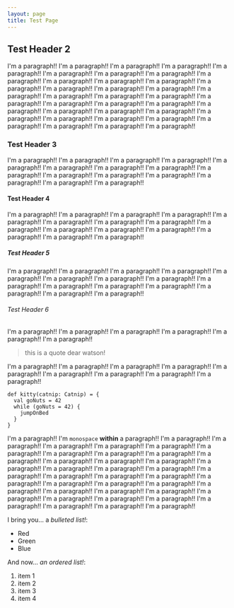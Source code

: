 ```yaml
---
layout: page
title: Test Page
---
```


## Test Header 2

I'm a paragraph!! I'm a paragraph!! I'm a paragraph!!
I'm a paragraph!! I'm a paragraph!! I'm a paragraph!!
I'm a paragraph!! I'm a paragraph!! I'm a paragraph!!
I'm a paragraph!! I'm a paragraph!! I'm a paragraph!!
I'm a paragraph!! I'm a paragraph!! I'm a paragraph!!
I'm a paragraph!! I'm a paragraph!! I'm a paragraph!!
I'm a paragraph!! I'm a paragraph!! I'm a paragraph!!
I'm a paragraph!! I'm a paragraph!! I'm a paragraph!!
I'm a paragraph!! I'm a paragraph!! I'm a paragraph!!
I'm a paragraph!! I'm a paragraph!! I'm a paragraph!!
I'm a paragraph!! I'm a paragraph!! I'm a paragraph!!
I'm a paragraph!! I'm a paragraph!! I'm a paragraph!!

<!-- ![kitten](http://placekitten.com/200/300) -->

### Test Header 3

I'm a paragraph!! I'm a paragraph!! I'm a paragraph!!
I'm a paragraph!! I'm a paragraph!! I'm a paragraph!!
I'm a paragraph!! I'm a paragraph!! I'm a paragraph!!
I'm a paragraph!! I'm a paragraph!! I'm a paragraph!!
I'm a paragraph!! I'm a paragraph!! I'm a paragraph!!


#### Test Header 4

I'm a paragraph!! I'm a paragraph!! I'm a paragraph!!
I'm a paragraph!! I'm a paragraph!! I'm a paragraph!!
I'm a paragraph!! I'm a paragraph!! I'm a paragraph!!
I'm a paragraph!! I'm a paragraph!! I'm a paragraph!!
I'm a paragraph!! I'm a paragraph!! I'm a paragraph!!

##### Test Header 5

I'm a paragraph!! I'm a paragraph!! I'm a paragraph!!
I'm a paragraph!! I'm a paragraph!! I'm a paragraph!!
I'm a paragraph!! I'm a paragraph!! I'm a paragraph!!
I'm a paragraph!! I'm a paragraph!! I'm a paragraph!!
I'm a paragraph!! I'm a paragraph!! I'm a paragraph!!

###### Test Header 6

I'm a paragraph!! I'm a paragraph!! I'm a paragraph!!
I'm a paragraph!! I'm a paragraph!! I'm a paragraph!!

> this is a quote dear watson!

I'm a paragraph!! I'm a paragraph!! I'm a paragraph!!
I'm a paragraph!! I'm a paragraph!! I'm a paragraph!!
I'm a paragraph!! I'm a paragraph!! I'm a paragraph!!

    def kitty(catnip: Catnip) = {
      val goNuts = 42
      while (goNuts = 42) {
        jumpOnBed
      }
    }

I'm a paragraph!! I'm `monospace` **within** a paragraph!! I'm a paragraph!!
I'm a paragraph!! I'm a paragraph!! I'm a paragraph!!
I'm a paragraph!! I'm a paragraph!! I'm a paragraph!!
I'm a paragraph!! I'm a paragraph!! I'm a paragraph!!
I'm a paragraph!! I'm a paragraph!! I'm a paragraph!!
I'm a paragraph!! I'm a paragraph!! I'm a paragraph!!
I'm a paragraph!! I'm a paragraph!! I'm a paragraph!!
I'm a paragraph!! I'm a paragraph!! I'm a paragraph!!
I'm a paragraph!! I'm a paragraph!! I'm a paragraph!!
I'm a paragraph!! I'm a paragraph!! I'm a paragraph!!
I'm a paragraph!! I'm a paragraph!! I'm a paragraph!!
I'm a paragraph!! I'm a paragraph!! I'm a paragraph!!
I'm a paragraph!! I'm a paragraph!! I'm a paragraph!!


I bring you... a _bulleted list!_:

-   Red
-   Green
-   Blue

And now... _an ordered list!_:

1. item 1
2. item 2
3. item 3
4. item 4

